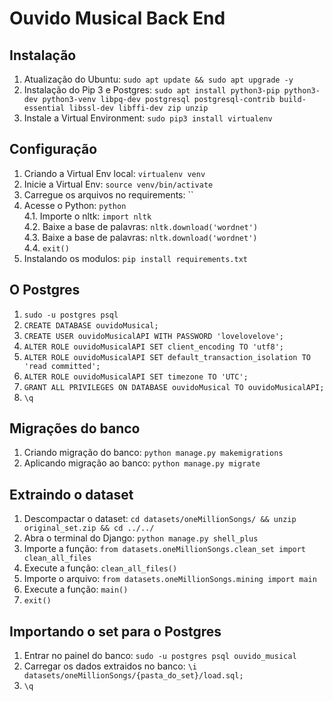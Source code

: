 # Ouvido Musical Back End  
## Instalação  
1. Atualização do Ubuntu: `sudo apt update && sudo apt upgrade -y`  
2. Instalação do Pip 3 e Postgres: `sudo apt install python3-pip python3-dev python3-venv libpq-dev postgresql postgresql-contrib build-essential libssl-dev libffi-dev zip unzip`  
3. Instale a Virtual Environment: `sudo pip3 install virtualenv`  

## Configuração  
1. Criando a Virtual Env local: `virtualenv venv`  
2. Inicie a Virtual Env: `source venv/bin/activate`  
3. Carregue os arquivos no requirements: ``  
4. Acesse o Python: `python`  
4.1. Importe o nltk: `import nltk`  
4.2. Baixe a base de palavras: `nltk.download('wordnet')`  
4.3. Baixe a base de palavras: `nltk.download('wordnet')`  
4.4. `exit()`        
5. Instalando os modulos: `pip install requirements.txt`  

## O Postgres  
1. `sudo -u postgres psql`  
2. `CREATE DATABASE ouvidoMusical;`  
3. `CREATE USER ouvidoMusicalAPI WITH PASSWORD 'lovelovelove';`  
4. `ALTER ROLE ouvidoMusicalAPI SET client_encoding TO 'utf8';`  
5. `ALTER ROLE ouvidoMusicalAPI SET default_transaction_isolation TO 'read committed';`  
6. `ALTER ROLE ouvidoMusicalAPI SET timezone TO 'UTC';`  
7. `GRANT ALL PRIVILEGES ON DATABASE ouvidoMusical TO ouvidoMusicalAPI;`  
8. `\q` 

## Migrações do banco  
1. Criando migração do banco: `python manage.py makemigrations`  
2. Aplicando migração ao banco: `python manage.py migrate`  

## Extraindo o dataset  
1. Descompactar o dataset: `cd datasets/oneMillionSongs/ && unzip original_set.zip && cd ../../`  
2. Abra o terminal do Django: `python manage.py shell_plus`  
3. Importe a função: `from datasets.oneMillionSongs.clean_set import clean_all_files`  
4. Execute a função: `clean_all_files()`  
5. Importe o arquivo: `from datasets.oneMillionSongs.mining import main`  
6. Execute a função: `main()`  
7. `exit()`  

## Importando o set para o Postgres  
1. Entrar no painel do banco: `sudo -u postgres psql ouvido_musical`  
2. Carregar os dados extraidos no banco: `\i datasets/oneMillionSongs/{pasta_do_set}/load.sql;`  
3. `\q`  

